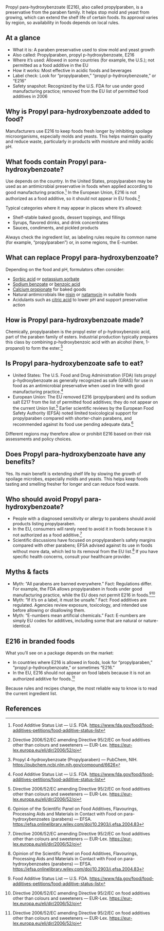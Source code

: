 Propyl para-hydroxybenzoate (E216), also called propylparaben, is a preservative from the paraben family. It helps stop mold and yeast from growing, which can extend the shelf life of certain foods. Its approval varies by region, so availability in foods depends on local rules.
<!--more-->

## At a glance
- What it is: A paraben preservative used to slow mold and yeast growth
- Also called: Propylparaben, propyl p-hydroxybenzoate, E216
- Where it’s used: Allowed in some countries (for example, the U.S.); not permitted as a food additive in the EU
- How it works: Most effective in acidic foods and beverages
- Label check: Look for “propylparaben,” “propyl p-hydroxybenzoate,” or “E216”
- Safety snapshot: Recognized by the U.S. FDA for use under good manufacturing practice; removed from the EU list of permitted food additives in 2006

## Why is Propyl para-hydroxybenzoate added to food?
Manufacturers use E216 to keep foods fresh longer by inhibiting spoilage microorganisms, especially molds and yeasts. This helps maintain quality and reduce waste, particularly in products with moisture and mildly acidic pH.

## What foods contain Propyl para-hydroxybenzoate?
Use depends on the country. In the United States, propylparaben may be used as an antimicrobial preservative in foods when applied according to good manufacturing practice.[^1] In the European Union, E216 is not authorized as a food additive, so it should not appear in EU foods.[^3]

Typical categories where it may appear in places where it’s allowed:
- Shelf-stable baked goods, dessert toppings, and fillings
- Syrups, flavored drinks, and drink concentrates
- Sauces, condiments, and pickled products

Always check the ingredient list, as labeling rules require its common name (for example, “propylparaben”) or, in some regions, the E-number.

## What can replace Propyl para-hydroxybenzoate?
Depending on the food and pH, formulators often consider:
- [Sorbic acid](/e200-sorbic-acid) or [potassium sorbate](/e202-potassium-sorbate)
- [Sodium benzoate](/e211-sodium-benzoate) or [benzoic acid](/e210-benzoic-acid)
- [Calcium propionate](/e282-calcium-propionate) for baked goods
- Natural antimicrobials like [nisin](/e234-nisin) or [natamycin](/e235-natamycin) in suitable foods
- Acidulants such as [citric acid](/e330-citric-acid) to lower pH and support preservative action

## How is Propyl para-hydroxybenzoate made?
Chemically, propylparaben is the propyl ester of p-hydroxybenzoic acid, part of the paraben family of esters. Industrial production typically prepares this class by combining p-hydroxybenzoic acid with an alcohol (here, 1-propanol) to form the ester.[^4]

## Is Propyl para-hydroxybenzoate safe to eat?
- United States: The U.S. Food and Drug Administration (FDA) lists propyl p-hydroxybenzoate as generally recognized as safe (GRAS) for use in food as an antimicrobial preservative when used in line with good manufacturing practice.[^1]
- European Union: The EU removed E216 (propylparaben) and its sodium salt E217 from the list of permitted food additives; they do not appear on the current Union list.[^3] Earlier scientific reviews by the European Food Safety Authority (EFSA) noted limited toxicological support for propylparaben compared with shorter-chain parabens, and recommended against its food use pending adequate data.[^2]

Different regions may therefore allow or prohibit E216 based on their risk assessments and policy choices.

## Does Propyl para-hydroxybenzoate have any benefits?
Yes. Its main benefit is extending shelf life by slowing the growth of spoilage microbes, especially molds and yeasts. This helps keep foods tasting and smelling fresher for longer and can reduce food waste.

## Who should avoid Propyl para-hydroxybenzoate?
- People with a diagnosed sensitivity or allergy to parabens should avoid products listing propylparaben.
- In the EU, consumers will rarely need to avoid it in foods because it is not authorized as a food additive.[^3]
- Scientific discussions have focused on propylparaben’s safety margins compared with other parabens; EFSA advised against its use in foods without more data, which led to its removal from the EU list.[^2] If you have specific health concerns, consult your healthcare provider.

## Myths & facts
- Myth: “All parabens are banned everywhere.” Fact: Regulations differ. For example, the FDA allows propylparaben in foods under good manufacturing practice, while the EU does not permit E216 in foods.[^1][^3]
- Myth: “If it’s on a label, it must be unsafe.” Fact: Food additives are regulated. Agencies review exposure, toxicology, and intended use before allowing or disallowing them.
- Myth: “E-numbers mean artificial chemicals.” Fact: E-numbers are simply EU codes for additives, including some that are natural or nature-identical.

## E216 in branded foods
What you’ll see on a package depends on the market:
- In countries where E216 is allowed in foods, look for “propylparaben,” “propyl p-hydroxybenzoate,” or sometimes “E216.”
- In the EU, E216 should not appear on food labels because it is not an authorized additive for foods.[^3]

Because rules and recipes change, the most reliable way to know is to read the current ingredient list.

## References
[^1]: Food Additive Status List — U.S. FDA. https://www.fda.gov/food/food-additives-petitions/food-additive-status-list
[^2]: Opinion of the Scientific Panel on Food Additives, Flavourings, Processing Aids and Materials in Contact with Food on para-hydroxybenzoates (parabens) — EFSA. https://efsa.onlinelibrary.wiley.com/doi/10.2903/j.efsa.2004.83
[^3]: Directive 2006/52/EC amending Directive 95/2/EC on food additives other than colours and sweeteners — EUR-Lex. https://eur-lex.europa.eu/eli/dir/2006/52/oj
[^4]: Propyl 4-hydroxybenzoate (Propylparaben) — PubChem, NIH. https://pubchem.ncbi.nlm.nih.gov/compound/6626
